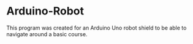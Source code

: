 # Arduino-Robot

This program was created for an Arduino Uno robot shield to be able to navigate around a basic course.
